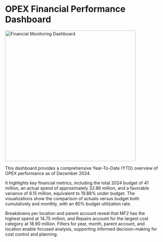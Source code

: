 # OPEX Financial Performance Dashboard

<img width="425" alt="Financial Monitoring Dashboard" src="https://github.com/user-attachments/assets/150ae1de-cde3-4eca-bbf6-f43bbbb9ed4d" />

This dashboard provides a comprehensive Year-To-Date (YTD) overview of OPEX performance as of December 2024.

It highlights key financial metrics, including the total 2024 budget of 41 million, an actual spend of approximately 32.86 million, and a favorable variance of 8.15 million, equivalent to 19.88% under budget. The visualizations show the comparison of actuals versus budget both cumulatively and monthly, with an 80% budget utilization rate.

Breakdowns per location and parent account reveal that MF2 has the highest spend at 14.75 million, and Repairs account for the largest cost category at 18.90 million. Filters for year, month, parent account, and location enable focused analysis, supporting informed decision-making for cost control and planning.
